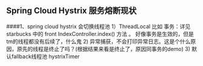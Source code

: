 ## Spring Cloud Hystrix 服务熔断现状
####1、spring cloud hystrix 会切换线程池
    1）ThreadLocal 比如 
        事务：详见 starbucks 中的 front IndexController.index() 方法 。 好像事务是生效的，但是tm的线程都没有后续了，什么鬼 
    2) 异常捕获，不会打印异常日志。这是个什么原因，原先的线程是终止了吗？(根据结果来看是终止了，原因同事务的demo)
    3) 默认fallback线程池 hystrixTimer